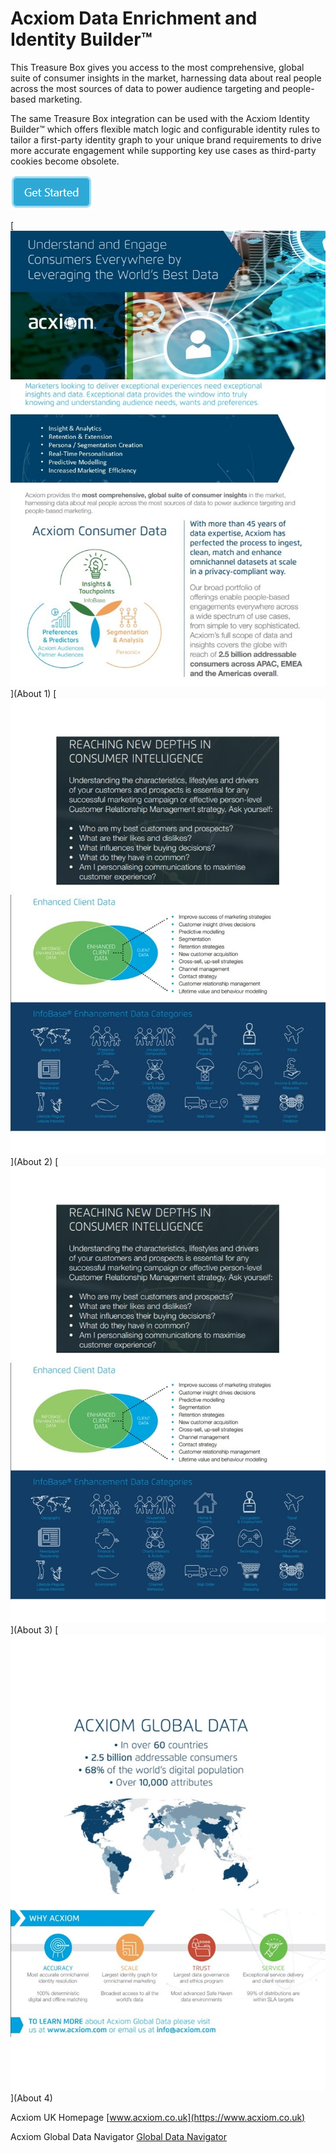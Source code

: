 # Acxiom Data Enrichment and Identity Builder™
This Treasure Box gives you access to the most comprehensive, global suite of consumer insights in the market, harnessing data about real people across the most  sources of data to power audience targeting and people-based marketing.

The same Treasure Box integration can be used with the Acxiom Identity Builder™ which offers flexible match logic and configurable identity rules to tailor a first-party identity graph to your unique brand requirements to drive more accurate engagement while supporting key use cases as third-party cookies become obsolete. 

[![Get Started](Acxiom_TreasureBox/img/Get_Started.png)](Acxiom_TreasureBox)

[![](Acxiom_TreasureBox/img/about_1.jpg)](About 1)
[![](Acxiom_TreasureBox/img/about_2.jpg)](About 2)
[![](Acxiom_TreasureBox/img/about_3.jpg)](About 3)
[![](Acxiom_TreasureBox/img/about_4.jpg)](About 4)

Acxiom UK Homepage [www.acxiom.co.uk](https://www.acxiom.co.uk)

Acxiom Global Data Navigator [Global Data Navigator](https://marketing.acxiom.com/ACX-GlobalDataNavigator.html?&utm_source=website&utm_medium=owned&utm_campaign=gdn-tool)
